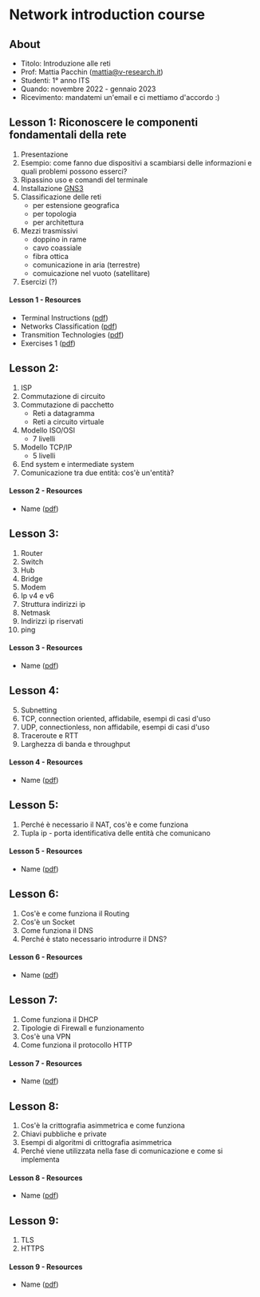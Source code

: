 # Network introduction course

## About

- Titolo: Introduzione alle reti
- Prof: Mattia Pacchin (mattia@v-research.it)
- Studenti: 1° anno ITS
- Quando: novembre 2022 - gennaio 2023
- Ricevimento: mandatemi un'email e ci mettiamo d'accordo :)

## Lesson 1: Riconoscere le componenti fondamentali della rete

1. Presentazione
2. Esempio: come fanno due dispositivi a scambiarsi delle informazioni e quali problemi possono esserci?
3. Ripassino uso e comandi del terminale
4. Installazione [GNS3](https://docs.gns3.com/docs/getting-started/installation/linux/)
5. Classificazione delle reti
   - per estensione geografica
   - per topologia
   - per architettura
6. Mezzi trasmissivi
   - doppino in rame
   - cavo coassiale
   - fibra ottica
   - comunicazione in aria (terrestre)
   - comuicazione nel vuoto (satellitare)
7. Esercizi (?)

#### Lesson 1 - Resources
- Terminal Instructions ([pdf](material/terminal_instructions.pdf))
- Networks Classification ([pdf](material/computer_networks.pdf))
- Transmition Technologies ([pdf](material/transmition_technologies.pdf))
- Exercises 1 ([pdf](material/exercises_1.pdf))

## Lesson 2: 

1. ISP
2. Commutazione di circuito
3. Commutazione di pacchetto
   - Reti a datagramma
   - Reti a circuito virtuale
4. Modello ISO/OSI
   - 7 livelli
5. Modello TCP/IP
   - 5 livelli
6. End system e intermediate system
7. Comunicazione tra due entità: cos'è un'entità?

#### Lesson 2 - Resources
- Name ([pdf](material/.pdf))

## Lesson 3: 

1. Router
2. Switch
3. Hub
4. Bridge
5. Modem
6. Ip v4 e v6
7. Struttura indirizzi ip
8. Netmask
9. Indirizzi ip riservati
10. ping

#### Lesson 3 - Resources
- Name ([pdf](material/.pdf))

## Lesson 4: 

5. Subnetting
6. TCP, connection oriented, affidabile, esempi di casi d'uso
7. UDP, connectionless, non affidabile, esempi di casi d'uso
8. Traceroute e RTT
9.  Larghezza di banda e throughput

#### Lesson 4 - Resources
- Name ([pdf](material/.pdf))

## Lesson 5: 

1. Perché è necessario il NAT, cos'è e come funziona
2. Tupla ip - porta identificativa delle entità che comunicano

#### Lesson 5 - Resources
- Name ([pdf](material/.pdf))

## Lesson 6: 

1. Cos'è e come funziona il Routing
2. Cos'è un Socket
3. Come funziona il DNS
4. Perché è stato necessario introdurre il DNS?

#### Lesson 6 - Resources
- Name ([pdf](material/.pdf))

## Lesson 7: 

1. Come funziona il DHCP
2. Tipologie di Firewall e funzionamento
3. Cos'è una VPN
4. Come funziona il protocollo HTTP

#### Lesson 7 - Resources
- Name ([pdf](material/.pdf))

## Lesson 8: 

1. Cos'è la crittografia asimmetrica e come funziona
2. Chiavi pubbliche e private
3. Esempi di algoritmi di crittografia asimmetrica
4. Perché viene utilizzata nella fase di comunicazione e come si implementa

#### Lesson 8 - Resources
- Name ([pdf](material/.pdf))

## Lesson 9: 

1. TLS
2. HTTPS

#### Lesson 9 - Resources
- Name ([pdf](material/.pdf))

